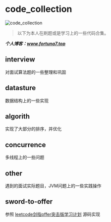 # code_collection

![code_collection](https://img.shields.io/badge/code-collection-blue)


> 以下为本人在刷题或是学习上的一些代码合集。

_**个人博客：www.fortuna7.top**_

## interview

对面试算法题的一些整理和巩固

## datasture

数据结构上的一些实现

## algorith

实现了大部分的排序，并优化

## concurrence

多线程上的一些问题

## other

遇到的面试实际题目，JVM问题上的一些实践操作

## sword-to-offer

参照
[leetcode剑指offer突击版学习计划](https://leetcode-cn.com/study-plan/lcof/?progress=o84c6oc)
源码实现
